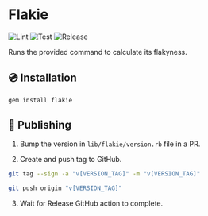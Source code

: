# Flakie

![Lint](https://github.com/ikhurramraza/flakie/actions/workflows/lint.yml/badge.svg)
![Test](https://github.com/ikhurramraza/flakie/actions/workflows/test.yml/badge.svg)
![Release](https://github.com/ikhurramraza/flakie/actions/workflows/release.yml/badge.svg)

Runs the provided command to calculate its flakyness.

## 💿 Installation

```bash
gem install flakie
```

## 🚀 Publishing

1. Bump the version in `lib/flakie/version.rb` file in a PR.

2. Create and push tag to GitHub.

```bash
git tag --sign -a "v[VERSION_TAG]" -m "v[VERSION_TAG]"

git push origin "v[VERSION_TAG]"
```

3. Wait for Release GitHub action to complete.
